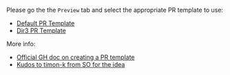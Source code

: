 Please go the the `Preview` tab and select the appropriate PR template to use:

* [Default PR Template](?expand=1&template=default_pr_template.md)
* [Dir3 PR Template](?expand=1&template=dir3_pr_template.md)

More info:

* [Official GH doc on creating a PR template](https://docs.github.com/en/communities/using-templates-to-encourage-useful-issues-and-pull-requests/creating-a-pull-request-template-for-your-repository#adding-a-pull-request-template)
* [Kudos to timon-k from SO for the idea](https://stackoverflow.com/a/75030350)
